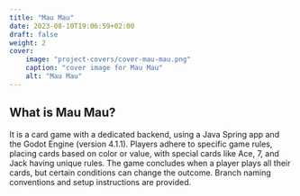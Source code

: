 ```yaml
---
title: "Mau Mau"
date: 2023-08-10T19:06:59+02:00
draft: false
weight: 2
cover:
    image: "project-covers/cover-mau-mau.png"
    caption: "cover image for Mau Mau"
    alt: "Mau Mau"
---
```


## What is Mau Mau?

It is a card game with a dedicated backend, using a Java Spring app and the Godot Engine (version 4.1.1). Players adhere to specific game rules, placing cards based on color or value, with special cards like Ace, 7, and Jack having unique rules. The game concludes when a player plays all their cards, but certain conditions can change the outcome. Branch naming conventions and setup instructions are provided.